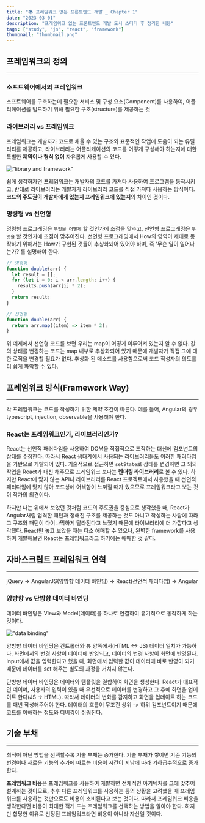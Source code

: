 ```yaml
---
title: "📚 프레임워크 없는 프론트엔드 개발 _ Chapter 1"
date: "2023-03-01"
description: "프레임워크 없는 프론트엔드 개발 도서 스터디 후 정리한 내용"
tags: ["study", "js", "react", "framework"]
thumbnail: "thumbnail.png"
---
```


## 프레임워크의 정의

---

### 소프트웨어에서의 프레임워크

소프트웨어를 구축하는데 필요한 서비스 및 구성 요소(Component)를 사용하여, 어플리케이션을 빌드하기 위해 필요한 구조(structure)를 제공하는 것

### 라이브러리 vs 프레임워크

프레임워크는 개발자가 코드로 채울 수 있는 구조와 표준적인 작업에 도움이 되는 유틸리티를 제공하고, 라이브러리는 어플리케이션의 코드를 어떻게 구성해야 하는지에 대한 특별한 **제약이나 형식 없이** 자유롭게 사용할 수 있다.

!["library and framework"](/images/posts/frameworkless_frontend_1/library_vs_framework.png)

쉽게 생각하자면 프레임워크는 개발자의 코드를 가져다 사용하여 프로그램을 동작시키고, 반대로 라이브러리는 개발자가 라이브러리 코드를 직접 가져다 사용하는 방식이다. **코드의 주도권이 개발자에게 있는지 프레임워크에 있는지**의 차이인 것이다.

### 명령형 vs 선언형

명령형 프로그래밍은 `무엇을 어떻게` 할 것인가에 초점을 맞추고, 선언형 프로그래밍은 `무엇을` 할 것인가에 초점이 맞추어진다.
선언형 프로그래밍에서 How의 영역이 제대로 동작하기 위해서는 How가 구현된 것들이 추상화되어 있어야 하며, 즉 '무슨 일이 일어나는가?'를 설명해야 한다.

```js
// 명령형
function double(arr) {
  let result = [];
  for (let i = 0; i < arr.length; i++) {
    results.push(arr[i] * 2);
  }
  return result;
}

// 선언형
function double(arr) {
  return arr.map((item) => item * 2);
}
```

위 예제에서 선언형 코드를 보면 우리는 map이 어떻게 이루어져 있는지 알 수 없다. 값의 상태를 변경하는 코드는 map 내부로 추상화되어 있기 때문에 개발자가 직접 그에 대한 로직을 변경할 필요가 없다. 추상화 된 메소드를 사용함으로써 코드 작성자의 의도를 더 쉽게 파악할 수 있다.

## 프레임워크 방식(Framework Way)

---

각 프레임워크는 코드를 작성하기 위한 제약 조건이 따른다. 예를 들어, Angular의 경우 typescript, injection, observable을 사용해야 한다.

### React는 프레임워크인가, 라이브러리인가?

React는 선언적 패러다임을 사용하여 DOM을 직접적으로 조작하는 대신에 컴포넌트의 상태를 수정한다. 따라서 React 생태계에서 사용되는 라이브러리들도 이러한 패러다임을 기반으로 개발되어 있다. 기술적으로 접근하면 `setState`로 상태를 변경하면 그 외의 작업을 React가 대신 해주므로 프레임워크 보다는 **렌더링 라이브러리**로 볼 수 있다. 하지만 React에 맞지 않는 API나 라이브러리를 React 프로젝트에서 사용했을 때 선언적 패러다임에 맞지 않아 코드상에 어색함이 느껴질 때가 있으므로 프레임워크라고 보는 것이 작가의 의견이다.

하지만 나는 위에서 보았던 것처럼 코드의 주도권을 중심으로 생각했을 때, React가 Angular처럼 엄격한 패턴과 정해진 구조를 제공하는 것도 아니고 작성하는 사람에 따라 그 구조와 패턴이 다이나믹하게 달라진다고 느꼈기 때문에 라이브러리에 더 가깝다고 생각했다. React만 놓고 보았을 때는 다소 애매할 수 있으나, 완벽한 framework를 사용하여 개발해보면 React는 프레임워크라고 하기에는 애매한 것 같다.

## 자바스크립트 프레임워크 연혁

---

jQuery -> AngularJS(양방향 데이터 바인딩) -> React(선언적 패러다임) -> Angular

### 양방향 vs 단방향 데이터 바인딩

데이터 바인딩은 View와 Model(데이터)를 하나로 연결하여 유기적으로 동작하게 하는 것이다.

!["data binding"](/images/posts/frameworkless_frontend_1/data_binding.png)

양방향 데이터 바인딩은 컨트롤러와 뷰 양쪽에서(HTML <-> JS) 데이터 일치가 가능하다. 화면에서의 변경 사항이 데이터에 반영되고, 데이터의 변경 사항이 화면에 반영된다. Input에서 값을 입력한다고 했을 때, 화면에서 입력한 값이 데이터에 바로 반영이 되기 때문에 데이터를 set 해주는 별도의 과정을 거치지 않는다.

단방향 데이터 바인딩은 데이터와 템플릿을 결합하여 화면을 생성한다. React가 대표적인 예이며, 사용자의 입력이 있을 때 우선적으로 데이터를 변경하고 그 후에 화면을 업데이트 한다(JS -> HTML). 따라서 데이터의 변화를 감지하고 화면을 업데이트 하는 코드를 매번 작성해주어야 한다. 데이터의 흐름이 무조건 상위 -> 하위 컴포넌트이기 때문에 코드를 이해하는 정도와 디버깅이 쉬워진다.

## 기술 부채

---

최적이 아닌 방법을 선택할수록 기술 부채는 증가한다. 기술 부채가 쌓이면 기존 기능의 변경이나 새로운 기능의 추가에 따르는 비용이 시간이 지남에 따라 기하급수적으로 증가한다.

**프레임워크 비용**은 프레임워크를 사용하여 개발하면 전체적인 아키텍처를 그에 맞추어 설계하는 것이므로, 추후 다른 프레임워크를 사용하는 등의 상황을 고려했을 때 프레임워크를 사용하는 것만으로도 비용이 소비된다고 보는 것이다. 따라서 프레임워크 비용을 생각한다면 비용이 최대한 적게 드는 프레임워크를 선택하는 방법을 알아야 한다. 하지만 합당한 이유로 선정된 프레임워크라면 비용이 아니라 자산일 것이다.
